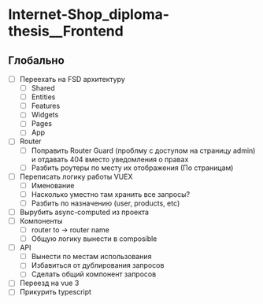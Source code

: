 # Internet-Shop_diploma-thesis__Frontend

## Глобально

- [ ] Переехать на FSD архитектуру
  - [ ] Shared 
  - [ ] Entities
  - [ ] Features
  - [ ] Widgets
  - [ ] Pages 
  - [ ] App

- [ ] Router
  - [ ] Поправить Router Guard (проблму с доступом на страницу admin) и отдавать 404 вместо уведомления о правах
  - [ ] Разбить роутеры по месту их отображения (По страницам)
- [ ] Переписать логику работы VUEX
  - [ ] Именование
  - [ ] Насколько уместно там хранить все запросы?
  - [ ] Разбить по назначению (user, products, etc)
- [ ] Вырубить async-computed из проекта
- [ ] Компоненты
  - [ ] router to -> router name
  - [ ] Общую логику вынести в composible
- [ ] API
  - [ ] Вынести по местам использования
  - [ ] Избавиться от дублирования запросов
  - [ ] Сделать общий компонент запросов

- [ ] Переезд на vue 3
- [ ] Прикурить typescript

